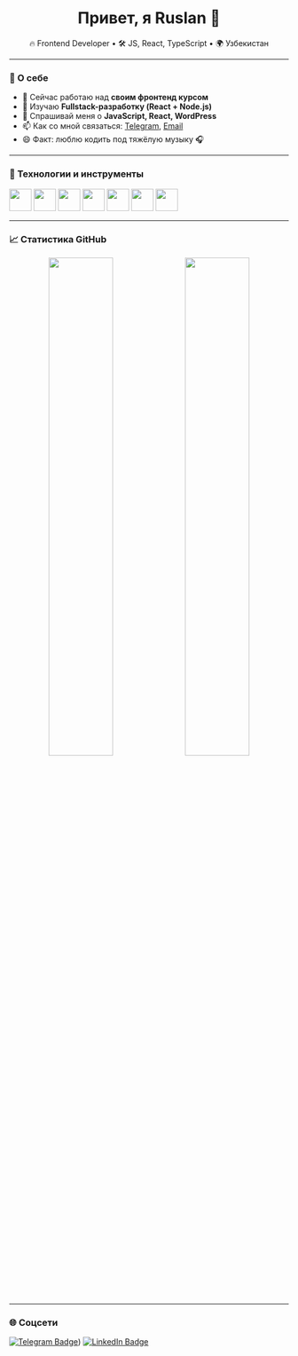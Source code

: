 <h1 align="center">Привет, я Ruslan 👋</h1>

<p align="center">
  🔥 Frontend Developer • 🛠 JS, React, TypeScript • 🌍 Узбекистан
</p>

---

### 🚀 О себе

- 🔭 Сейчас работаю над **своим фронтенд курсом**
- 🌱 Изучаю **Fullstack-разработку (React + Node.js)**
- 💬 Спрашивай меня о **JavaScript, React, WordPress**
- 📫 Как со мной связаться: [Telegram](https://t.me/russsssssell), [Email](mailto:ruslanabdjemilov@gmail.com)
- 😄 Факт: люблю кодить под тяжёлую музыку 🎧

---

### 🧰 Технологии и инструменты

<p align="left">
  <img src="https://cdn.jsdelivr.net/gh/devicons/devicon/icons/javascript/javascript-original.svg" width="40" height="40"/>
  <img src="https://cdn.jsdelivr.net/gh/devicons/devicon/icons/typescript/typescript-original.svg" width="40" height="40"/>
  <img src="https://cdn.jsdelivr.net/gh/devicons/devicon/icons/react/react-original.svg" width="40" height="40"/>
  <img src="https://cdn.jsdelivr.net/gh/devicons/devicon/icons/html5/html5-original.svg" width="40" height="40"/>
  <img src="https://cdn.jsdelivr.net/gh/devicons/devicon/icons/css3/css3-original.svg" width="40" height="40"/>
  <img src="https://cdn.jsdelivr.net/gh/devicons/devicon/icons/wordpress/wordpress-plain.svg" width="40" height="40"/>
  <img src="https://cdn.jsdelivr.net/gh/devicons/devicon/icons/git/git-original.svg" width="40" height="40"/>
</p>

---

### 📈 Статистика GitHub

<p align="center">
  <img src="https://github-readme-stats.vercel.app/api?username=Russell2204&show_icons=true&theme=radical" width="48%"/>
  <img src="https://github-readme-streak-stats.herokuapp.com?user=Russell2204&theme=radical" width="48%"/>
</p>

---

### 🌐 Соцсети

[![Telegram Badge](https://img.shields.io/badge/Telegram-2CA5E0?style=flat&logo=telegram&logoColor=white)](https://t.me/russsssssell))
[![LinkedIn Badge](https://img.shields.io/badge/LinkedIn-0077B5?style=flat&logo=linkedin&logoColor=white)](https://linkedin.com/in/твой_профиль)
